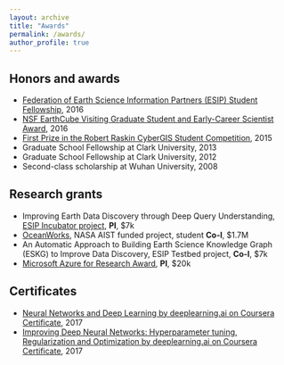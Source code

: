 ```yaml
---
layout: archive
title: "Awards"
permalink: /awards/
author_profile: true
---
```


## Honors and awards

* [Federation of Earth Science Information Partners (ESIP) Student Fellowship](http://www.esipfed.org/about/community/leadership/student-fellows/yongyao-jiang-2), 2016
* [NSF EarthCube Visiting Graduate Student and Early-Career Scientist Award](https://www.earthcube.org/document/2015/visiting-scholar-program), 2016
* [First Prize in the Robert Raskin CyberGIS Student Competition](http://cybergis.uncc.edu/cisg/index.php/robert-raskin-student-competition/robert-raskin-student-cybergis-competition/), 2015
* Graduate School Fellowship at Clark University, 2013
* Graduate School Fellowship at Clark University, 2012
* Second-class scholarship at Wuhan University, 2008

## Research grants

* Improving Earth Data Discovery through Deep Query Understanding, [ESIP Incubator project](http://www.esipfed.org/esip-outputs-list), __PI__, $7k
* [OceanWorks]((https://wiki.apache.org/incubator/SDAPProposal)), NASA AIST funded project, student __Co-I__, $1.7M
* An Automatic Approach to Building Earth Science Knowledge Graph (ESKG) to Improve Data Discovery, ESIP Testbed project, __Co-I__, $7k
* [Microsoft Azure for Research Award](https://www.microsoft.com/en-us/research/academic-program/microsoft-azure-for-research/), __PI__, $20k

## Certificates

* [Neural Networks and Deep Learning by deeplearning.ai on Coursera Certificate](https://www.coursera.org/account/accomplishments/verify/CC85GEEQUFX5), 2017
* [Improving Deep Neural Networks: Hyperparameter tuning, Regularization and Optimization by deeplearning.ai on Coursera Certificate](https://www.coursera.org/account/accomplishments/verify/U353W6WZWFRM), 2017







